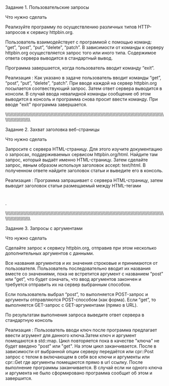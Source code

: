Задание 1. Пользовательские запросы

Что нужно сделать

Реализуйте программу по осуществлению различных типов HTTP-запросов к сервису httpbin.org.

Пользователь взаимодействует с программой с помощью команд: “get”, “post”, “put”, “delete”, “patch”. В зависимости от команды к серверу httpbin.org осуществляется запрос того или иного типа. Содержимое ответа сервера выводится в стандартный вывод.

Программа завершается, когда пользователь вводит команду “exit”.

Реализация : Как указано в задаче пользователь вводит команды “get”, “post”, “put”, “delete”, “patch”. При вводе каждой на сервер httpbin.org посылается соотвествующий запрос. Затем ответ сервера выводится в консоли.
В случай ввода невалидной команды сообщение об этом выводится в консоль и программа снова просит ввести команду. При вводе "exit" программа завершается.

\\\\\\\\\\\\\\\\\\\\\\\\\\\\\\\\\\\\\\\\\\\\\\\\\\\\\\\\\\\\\\\\\\\\\\\\\\\\\\\\\\\\\\\\\\\\\\\\\\\\\\\\\\\\\\\\\\\\\\\\\\\\\\\\\\\\\\\\\\\\\\\\\\\\\\\\\\\\\\\\\\\\\\\\\\\\\\\\\\\\\\\\\\\\\\\\\\\\\\\\\\\\\\\\\\\\\\\\\\\\\\\\\\\\\\\\\\\\\\\\\\\\\\\\\\\\\\\\\\\\\\\\\

Задание 2. Захват заголовка веб-страницы

Что нужно сделать

Запросите с сервера HTML-страницу. Для этого изучите документацию о запросах, поддерживаемых сервисом httpbin.org/html. Найдите там запрос, который выдаёт именно HTML-страницу. Затем сделайте запрос, явным образом используя заголовок accept: text/html. В полученном ответе найдите заголовок статьи и выведите его в консоль.

Реализация : Программа запрашивает с сервера HTML-страницу, затем выводит заголовок статьи размещаемый между HTML-тегами <h1></h1>.

\\\\\\\\\\\\\\\\\\\\\\\\\\\\\\\\\\\\\\\\\\\\\\\\\\\\\\\\\\\\\\\\\\\\\\\\\\\\\\\\\\\\\\\\\\\\\\\\\\\\\\\\\\\\\\\\\\\\\\\\\\\\\\\\\\\\\\\\\\\\\\\\\\\\\\\\\\\\\\\\\\\\\\\\\\\\\\\\\\\\\\\\\\\\\\\\\\\\\\\\\\\\\\\\\\\\\\\\\\\\\\\\\\\\\\\\\\\\\\\\\\\\\\\\\\\\\\\\\\\\\\\\\

Задание 3. Запросы с аргументами

Что нужно сделать

Сделайте запрос к сервису httpbin.org, отправив при этом несколько дополнительных аргументов с данными.

Все названия аргументов и их значения строковые и принимаются от пользователя. Пользователь последовательно вводит их названия вместе со значениями, пока не встретится аргумент с названием “post” или “get”, что будет означать, что ввод аргументов закончен и требуется отправить их на сервер выбранным способом.

Если пользователь выбрал “post”, то выполняется POST-запрос и аргументы отправляются POST-способом (как форма). Если “get”, то выполняется GET-запрос с GET-аргументами (прямо в URL).

По результатам выполнения запроса выведите ответ сервера в стандартную консоль

Реализация : Пользователь вводи ключ после программа предлагает ввести агрумент для данного ключа.Затем ключ и аргумент помещаются в std::map. Цикл повторяется пока в качестве "ключа" не будет введено "post" или "get". На этом цикл заканчивается. После в зависимости от выбранной опции серверу передаётся или cpr::Post запрос с телом в включающем в себя все ключи и аргументы или cpr::Get где аргументы помещаются прямо в url ссылку. После выполнение программы заканчивается. В случай если ни одного ключа и аргумента не было сформировано программа сообщит об этом и завершится.
